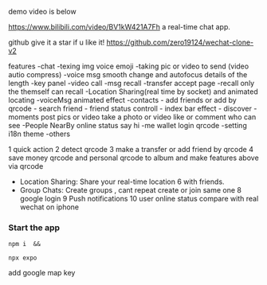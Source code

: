 demo video is below

https://www.bilibili.com/video/BV1kW421A7Fh
a real-time chat app.

github give it a star if u like it!
https://github.com/zero19124/wechat-clone-v2

features
-chat
-texing img voice emoji
-taking pic or video to send (video autio compress)
-voice msg smooth change and autofocus details of the length
-key panel
-video call
-msg recall
-transfer
accept page
-recall only the themself can recall
-Location Sharing(real time by socket) and animated locating
-voiceMsg animated effect
-contacts - add friends or add by qrcode - search friend - friend status controll - index bar effect - discover
-moments
post pics or video
 take a photo or video
like or comment
who can see
-People NearBy
 online status
 say hi
-me
wallet
login
qrcode
-setting
i18n
theme
-others

1 quick action
2 detect qrcode
3 make a transfer or add friend by qrcode
4 save money qrcode and personal qrcode to album and make features above via qrcode 
- Location Sharing: Share your real-time location 
6 with friends.
 - Group Chats: Create groups , cant repeat create or join same one
8 google login
9 Push notifications
10 user online status
    compare with real wechat on iphone

### Start the app

```shell
npm i  &&

npx expo

```

add google map key
<meta-data
     android:name="com.google.android.geo.API_KEY"
     android:value="Your Google maps API Key Here"/>
